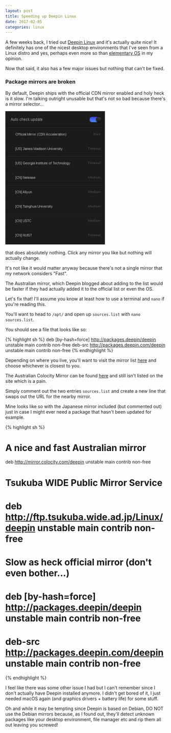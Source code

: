 ```yaml
---
layout: post
title: Speeding up Deepin Linux
date: 2017-02-05
categories: linux
---
```


A few weeks back, I tried out [Deepin Linux](https://www.deepin.org/en/) and it's actually quite nice! It definitely has one of the nicest desktop environments that I've seen from a Linux distro and yes, perhaps even more so than [elementary OS](https://elementary.io/) in my opinion.

Now that said, it also has a few major issues but nothing that can't be fixed.

### Package mirrors are broken

By default, Deepin ships with the official CDN mirror enabled and holy heck is it slow. I'm talking outright unusable but that's not so bad because there's a mirror selector...

[![A screenshot of the built in package mirror selector][1]][1]

[1]: /assets/img/deepin/packageselector.jpg

that does absolutely nothing. Click any mirror you like but nothing will actually change.

It's not like it would matter anyway because there's not a single mirror that my network considers "Fast".

The Australian mirror, which Deepin blogged about adding to the list would be faster if they had actually added it to the official list or even the OS.

Let's fix that! I'll assume you know at least how to use a terminal and `nano` if you're reading this.

You'll want to head to `/apt/` and open up `sources.list` with `nano sources.list`.

You should see a file that looks like so:

{% highlight sh %}
deb [by-hash=force] http://packages.deepin/deepin unstable main contrib non-free
deb-src http://packages.deepin.com/deepin unstable main contrib non-free
{% endhighlight %}

Depending on where you live, you'll want to visit the mirror list [here](https://www.deepin.org/en/mirrors/packages/) and choose whichever is closest to you.

The Australian Colocity Mirror can be found [here](http://mirror.colocity.com/deepin/) and still isn't listed on the site which is a pain.

Simply comment out the two entries `sources.list` and create a new line that swaps out the URL for the nearby mirror.

Mine looks like so with the Japanese mirror included (but commented out) just in case I might ever need a package that hasn't been updated for example.

{% highlight sh %}
# A nice and fast Australian mirror
deb http://mirror.colocity.com/deepin unstable main contrib non-free

# Tsukuba WIDE Public Mirror Service
# deb http://ftp.tsukuba.wide.ad.jp/Linux/deepin unstable main contrib non-free

# Slow as heck official mirror (don't even bother...)
# deb [by-hash=force] http://packages.deepin/deepin unstable main contrib non-free
# deb-src http://packages.deepin.com/deepin unstable main contrib non-free
{% endhighlight %}

I feel like there was some other issue I had but I can't remember since I don't actually have Deepin installed anymore. I didn't get bored of it, I just needed macOS again (and graphics drivers + battery life) for some stuff.

Oh and while it may be tempting since Deepin is based on Debian, DO NOT use the Debian mirrors because, as I found out, they'll detect unknown packages like your desktop environment, file manager etc and rip them all out leaving you screwed!



